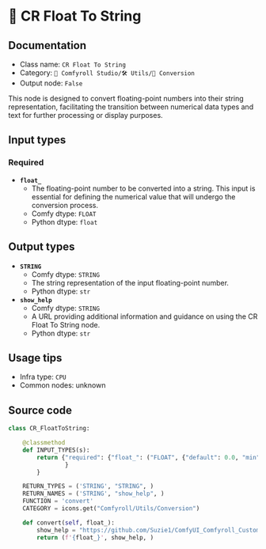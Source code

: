 # 🔧 CR Float To String
## Documentation
- Class name: `CR Float To String`
- Category: `🧩 Comfyroll Studio/🛠️ Utils/🔧 Conversion`
- Output node: `False`

This node is designed to convert floating-point numbers into their string representation, facilitating the transition between numerical data types and text for further processing or display purposes.
## Input types
### Required
- **`float_`**
    - The floating-point number to be converted into a string. This input is essential for defining the numerical value that will undergo the conversion process.
    - Comfy dtype: `FLOAT`
    - Python dtype: `float`
## Output types
- **`STRING`**
    - Comfy dtype: `STRING`
    - The string representation of the input floating-point number.
    - Python dtype: `str`
- **`show_help`**
    - Comfy dtype: `STRING`
    - A URL providing additional information and guidance on using the CR Float To String node.
    - Python dtype: `str`
## Usage tips
- Infra type: `CPU`
- Common nodes: unknown


## Source code
```python
class CR_FloatToString:

    @classmethod
    def INPUT_TYPES(s):
        return {"required": {"float_": ("FLOAT", {"default": 0.0, "min": 0.0, "max": 1000000.0, "forceInput": True}),
                }        
        }

    RETURN_TYPES = ('STRING', "STRING", )
    RETURN_NAMES = ('STRING', "show_help", )
    FUNCTION = 'convert'
    CATEGORY = icons.get("Comfyroll/Utils/Conversion")

    def convert(self, float_):
        show_help = "https://github.com/Suzie1/ComfyUI_Comfyroll_CustomNodes/wiki/Conversion-Nodes#cr-float-to-string"
        return (f'{float_}', show_help, )

```
